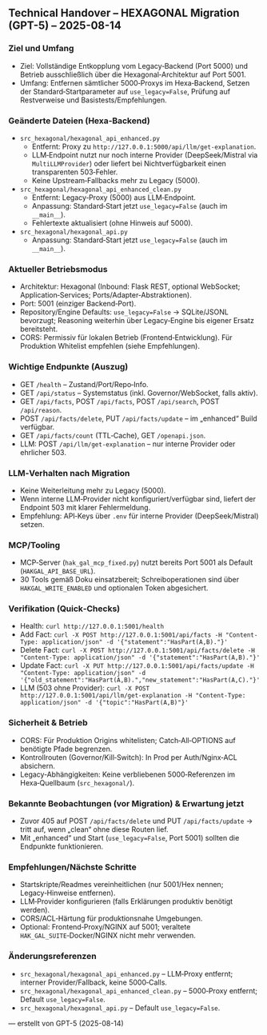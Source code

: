 ## Technical Handover – HEXAGONAL Migration (GPT-5) – 2025-08-14

### Ziel und Umfang
- Ziel: Vollständige Entkopplung vom Legacy‑Backend (Port 5000) und Betrieb ausschließlich über die Hexagonal‑Architektur auf Port 5001.
- Umfang: Entfernen sämtlicher 5000‑Proxys im Hexa‑Backend, Setzen der Standard‑Startparameter auf `use_legacy=False`, Prüfung auf Restverweise und Basistests/Empfehlungen.

### Geänderte Dateien (Hexa‑Backend)
- `src_hexagonal/hexagonal_api_enhanced.py`
  - Entfernt: Proxy zu `http://127.0.0.1:5000/api/llm/get-explanation`.
  - LLM‑Endpoint nutzt nur noch interne Provider (DeepSeek/Mistral via `MultiLLMProvider`) oder liefert bei Nichtverfügbarkeit einen transparenten 503‑Fehler.
  - Keine Upstream‑Fallbacks mehr zu Legacy (5000).
- `src_hexagonal/hexagonal_api_enhanced_clean.py`
  - Entfernt: Legacy‑Proxy (5000) aus LLM‑Endpoint.
  - Anpassung: Standard‑Start jetzt `use_legacy=False` (auch im `__main__`).
  - Fehlertexte aktualisiert (ohne Hinweis auf 5000).
- `src_hexagonal/hexagonal_api.py`
  - Anpassung: Standard‑Start jetzt `use_legacy=False` (auch im `__main__`).

### Aktueller Betriebsmodus
- Architektur: Hexagonal (Inbound: Flask REST, optional WebSocket; Application‑Services; Ports/Adapter‑Abstraktionen).
- Port: 5001 (einziger Backend‑Port).
- Repository/Engine Defaults: `use_legacy=False` → SQLite/JSONL bevorzugt; Reasoning weiterhin über Legacy‑Engine bis eigener Ersatz bereitsteht.
- CORS: Permissiv für lokalen Betrieb (Frontend‑Entwicklung). Für Produktion Whitelist empfehlen (siehe Empfehlungen).

### Wichtige Endpunkte (Auszug)
- GET `/health` – Zustand/Port/Repo‑Info.
- GET `/api/status` – Systemstatus (inkl. Governor/WebSocket, falls aktiv).
- GET `/api/facts`, POST `/api/facts`, POST `/api/search`, POST `/api/reason`.
- POST `/api/facts/delete`, PUT `/api/facts/update` – im „enhanced“ Build verfügbar.
- GET `/api/facts/count` (TTL‑Cache), GET `/openapi.json`.
- LLM: POST `/api/llm/get-explanation` – nur interne Provider oder ehrlicher 503.

### LLM‑Verhalten nach Migration
- Keine Weiterleitung mehr zu Legacy (5000).
- Wenn interne LLM‑Provider nicht konfiguriert/verfügbar sind, liefert der Endpoint 503 mit klarer Fehlermeldung.
- Empfehlung: API‑Keys über `.env` für interne Provider (DeepSeek/Mistral) setzen.

### MCP/Tooling
- MCP‑Server (`hak_gal_mcp_fixed.py`) nutzt bereits Port 5001 als Default (`HAKGAL_API_BASE_URL`).
- 30 Tools gemäß Doku einsatzbereit; Schreiboperationen sind über `HAKGAL_WRITE_ENABLED` und optionalen Token abgesichert.

### Verifikation (Quick‑Checks)
- Health: `curl http://127.0.0.1:5001/health`
- Add Fact: `curl -X POST http://127.0.0.1:5001/api/facts -H "Content-Type: application/json" -d '{"statement":"HasPart(A,B)."}'`
- Delete Fact: `curl -X POST http://127.0.0.1:5001/api/facts/delete -H "Content-Type: application/json" -d '{"statement":"HasPart(A,B)."}'`
- Update Fact: `curl -X PUT http://127.0.0.1:5001/api/facts/update -H "Content-Type: application/json" -d '{"old_statement":"HasPart(A,B).","new_statement":"HasPart(A,C)."}'`
- LLM (503 ohne Provider): `curl -X POST http://127.0.0.1:5001/api/llm/get-explanation -H "Content-Type: application/json" -d '{"topic":"HasPart(A,B)"}'`

### Sicherheit & Betrieb
- CORS: Für Produktion Origins whitelisten; Catch‑All‑OPTIONS auf benötigte Pfade begrenzen.
- Kontrollrouten (Governor/Kill‑Switch): In Prod per Auth/Nginx‑ACL absichern.
- Legacy‑Abhängigkeiten: Keine verbliebenen 5000‑Referenzen im Hexa‑Quellbaum (`src_hexagonal/`).

### Bekannte Beobachtungen (vor Migration) & Erwartung jetzt
- Zuvor 405 auf POST `/api/facts/delete` und PUT `/api/facts/update` → tritt auf, wenn „clean“ ohne diese Routen lief.
- Mit „enhanced“ und Start (`use_legacy=False`, Port 5001) sollten die Endpunkte funktionieren.

### Empfehlungen/Nächste Schritte
- Startskripte/Readmes vereinheitlichen (nur 5001/Hex nennen; Legacy‑Hinweise entfernen).
- LLM‑Provider konfigurieren (falls Erklärungen produktiv benötigt werden).
- CORS/ACL‑Härtung für produktionsnahe Umgebungen.
- Optional: Frontend‑Proxy/NGINX auf 5001; veraltete `HAK_GAL_SUITE`‑Docker/NGINX nicht mehr verwenden.

### Änderungsreferenzen
- `src_hexagonal/hexagonal_api_enhanced.py` – LLM‑Proxy entfernt; interner Provider/Fallback, keine 5000‑Calls.
- `src_hexagonal/hexagonal_api_enhanced_clean.py` – 5000‑Proxy entfernt; Default `use_legacy=False`.
- `src_hexagonal/hexagonal_api.py` – Default `use_legacy=False`.

— erstellt von GPT-5 (2025-08-14)

